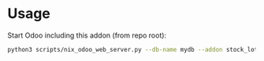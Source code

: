 # Usage

Start Odoo including this addon (from repo root):

```bash
python3 scripts/nix_odoo_web_server.py --db-name mydb --addon stock_lot_production_date
```
